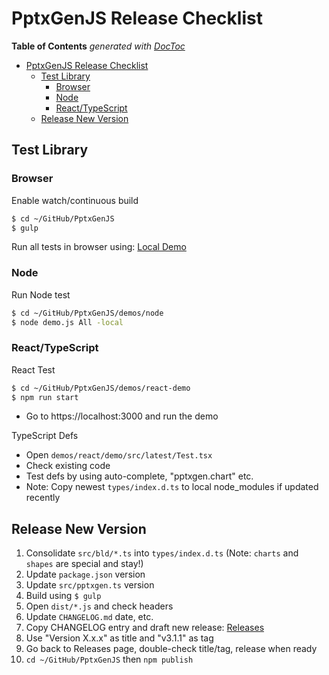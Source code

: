 # PptxGenJS Release Checklist

<!-- START doctoc generated TOC please keep comment here to allow auto update -->
<!-- DON'T EDIT THIS SECTION, INSTEAD RE-RUN doctoc TO UPDATE -->
**Table of Contents**  *generated with [DocToc](https://github.com/thlorenz/doctoc)*

- [PptxGenJS Release Checklist](#pptxgenjs-release-checklist)
  - [Test Library](#test-library)
    - [Browser](#browser)
    - [Node](#node)
    - [React/TypeScript](#reacttypescript)
  - [Release New Version](#release-new-version)

<!-- END doctoc generated TOC please keep comment here to allow auto update -->

## Test Library

### Browser

Enable watch/continuous build

```bash
$ cd ~/GitHub/PptxGenJS
$ gulp
```

Run all tests in browser using: [Local Demo](file:///Users/brentely/GitHub/PptxGenJS/demos/browser/index.html)

### Node

Run Node test

```bash
$ cd ~/GitHub/PptxGenJS/demos/node
$ node demo.js All -local
```

### React/TypeScript

React Test

```bash
$ cd ~/GitHub/PptxGenJS/demos/react-demo
$ npm run start
```

- Go to https://localhost:3000 and run the demo

TypeScript Defs

- Open `demos/react/demo/src/latest/Test.tsx`
- Check existing code
- Test defs by using auto-complete, "pptxgen.chart" etc.
- Note: Copy newest `types/index.d.ts` to local node_modules if updated recently

## Release New Version

1. Consolidate `src/bld/*.ts` into `types/index.d.ts` (Note: `charts` and `shapes` are special and stay!)
2. Update `package.json` version
3. Update `src/pptxgen.ts` version
4. Build using `$ gulp`
5. Open `dist/*.js` and check headers
6. Update `CHANGELOG.md` date, etc.
7. Copy CHANGELOG entry and draft new release: [Releases](https://github.com/gitbrent/PptxGenJS/releases)
8. Use "Version X.x.x" as title and "v3.1.1" as tag
9. Go back to Releases page, double-check title/tag, release when ready
10. `cd ~/GitHub/PptxGenJS` then `npm publish`
